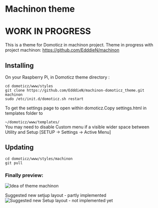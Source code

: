 # Machinon theme

# WORK IN PROGRESS

This is a theme for Domoticz in machinon project. Theme in progress with project machinon:
https://github.com/EdddieN/machinon



## Installing

On your Raspberry Pi, in Domoticz theme directory :

```
cd domoticz/www/styles
git clone https://github.com/EdddieN/machinon-domoticz_theme.git machinon
sudo /etc/init.d/domoticz.sh restart
```

To get the settings page to open within domoticz.Copy settings.html in templates folder to

```~/domoticz/www/templates/```  
You may need to disable Custom menu if a visible wider space between Utility and Setup [SETUP -> Settings -> Active Menu]


## Updating
```
cd domoticz/www/styles/machinon
git pull
```



### Finally preview:

![Idea of theme machinon](/idea_domoticz_machinon.jpg)

Suggested new setjup layout - partly implemented
![Suggested new Setup layout - not implemented yet](/images/unorganised/screen_references/setup.png)

